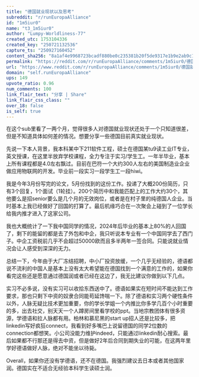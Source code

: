 ```yaml
---
title: "德国就业现状以及思考"
subreddit: "r/runEuropaAlliance"
id: "1m5iur0"
name: "t3_1m5iur0"
author: "Lumpy-Worldliness-77"
created_utc: 1753104336
created_key: "250721132536"
capture_ts: "250927160452"
content_sha256: "8a1af4e9968723bcadf880be0c235381b20f5de9317e1b9e2ab9c11149c19039"
permalink: "https://reddit.com/r/runEuropaAlliance/comments/1m5iur0/德国就业现状以及思考/"
url: "https://www.reddit.com/r/runEuropaAlliance/comments/1m5iur0/德国就业现状以及思考/"
domain: "self.runEuropaAlliance"
ups: 149
upvote_ratio: 0.96
num_comments: 100
link_flair_text: "分享 | Share"
link_flair_css_class: ""
over_18: false
is_self: true
---
```


在这个sub里看了一两个月，觉得很多人对德国就业现状还处于一个只知道很差，但是不知道具体如何差的情况。想要分享一些德国目前真实就业现状。

先说一下本人背景，我本科某中下211软件工程，硕士在德国某tu9读工业IT专业，英文授课，在这里半放弃学校课程，全力专注于实习/学生工。一年半毕业，基本上所有课程都是4.0左右飘过。目前在巴符一个大约300人左右的美国制造业企业做应用物联网的开发。毕业前一段实习一段学生工一段hiwi。

我是今年3月份写完的论文，5月份找到的这份工作。投递了大概200份简历，只有3个回复，1个面试（1轮挂）。200个简历中和我能匹配上的工作大约30个，其他要么是招senior要么是几个月的无效岗位，或者是在村子里的纯德国人企业。当时基本上我已经做好了回国的打算了。最后机缘巧合在一次聚会上碰到了一位学长给我内推才进入了这家公司。

我也大概统计了一下我中国同学的情况，2024年后毕业的基本上80%的人回国了，剩下的能留的都是去了外包和中企，我只听说本专业有一个中国同学去了西门子。中企工资税前几乎不会超过50000欧而且多半两年一签合同。只能说就业情况会让人感受到深深的无力。

总结一下，今年由于大厂冻结招聘，中小厂投资放缓，一个几乎无经验的，德语都说不流利的中国人是基本上没有太大希望能在德国找到一个满意的工作的，如果你看完这些还是愿意通过德国润或者已经在这边了，我无比建议你做到以下几点。

实习不必多说，没有实习可以收拾东西送中了。德语如果实在短时间不能达到工作要求，那也只剩下中资的奴隶合同能苟延馋喘一下。除了德语和实习两个硬性条件以外，人脉无疑比技术更加重要，你的学长学姐一个内推比你多学几百个小时重要的多，出去社交，别天天一个人蹲房间里看学校的ppt。当地宗教团体有很多资源，学德语和拉人脉都有用。柏林和慕尼黑的start
up招人还是比较多，把linkedin写好疯狂connect，我看到好多嘴巴上说留德国的同学2位数的connection都想笑。小公司没能力维护indeed，只能通过linkedin耐心搜索。最后如果都不行那还是得去中资，但是做好2年后合同到期失业的可能，在这两年里学好德语做好人脉，绝对不能坐以待毙。

Overall，如果你还没有学德语，还不在德国。我强烈建议去日本或者其他国家润。德国实在不适合无经验本科学生读硕士润。
